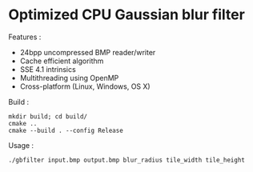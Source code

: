 Optimized CPU Gaussian blur filter
==================================

Features :
* 24bpp uncompressed BMP reader/writer
* Cache efficient algorithm
* SSE 4.1 intrinsics
* Multithreading using OpenMP
* Cross-platform (Linux, Windows, OS X)

Build :
```shell
mkdir build; cd build/
cmake ..
cmake --build . --config Release
```

Usage :
```shell
./gbfilter input.bmp output.bmp blur_radius tile_width tile_height
```
